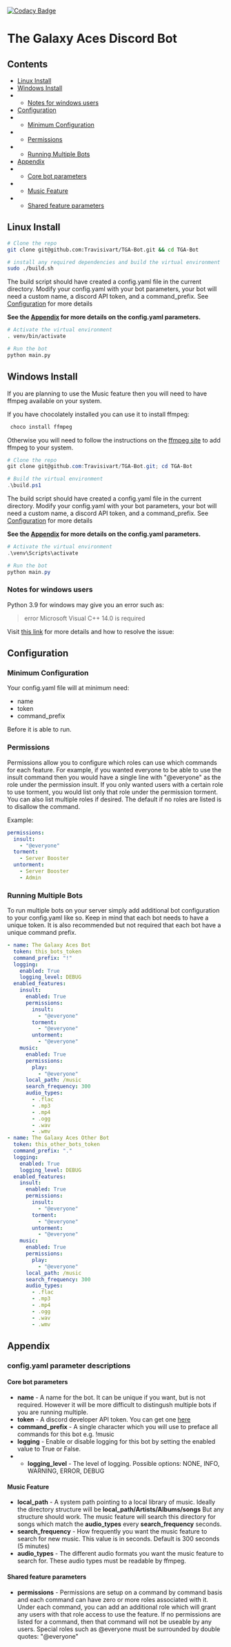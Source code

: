[![Codacy Badge](https://app.codacy.com/project/badge/Grade/0d18ec4c208743df8101d08d4ce71b82)](https://www.codacy.com?utm_source=github.com&utm_medium=referral&utm_content=Travisivart/TGA-Bot&utm_campaign=Badge_Grade)

# The Galaxy Aces Discord Bot

## Contents

-   [Linux Install](#linux-install)
-   [Windows Install](#windows-install)
-   -   [Notes for windows users](#notes-for-windows-users)
-   [Configuration](#configuration)
-   -   [Minimum Configuration](#minimum-configuration)
-   -   [Permissions](#permissions)
-   -   [Running Multiple Bots](#running-multiple-bots)
-   [Appendix](#appendix)
-   -   [Core bot parameters](#core-bot-parameters)
-   -   [Music Feature](#music-feature)
-   -   [Shared feature parameters](#shared-feature-parameters)

## Linux Install

```sh
# Clone the repo
git clone git@github.com:Travisivart/TGA-Bot.git && cd TGA-Bot

# install any required dependencies and build the virtual environment
sudo ./build.sh
```

The build script should have created a config.yaml file in the current directory.
Modify your config.yaml with your bot parameters, your bot will need a custom name,
a discord API token, and a command_prefix.
See [Configuration](#configuration) for more details

**See the [Appendix](#appendix) for more details on the config.yaml parameters.**

```sh
# Activate the virtual environment
. venv/bin/activate

# Run the bot
python main.py
```

## Windows Install

If you are planning to use the Music feature then you will need to have ffmpeg available on your system.

If you have chocolately installed you can use it to install ffmpeg:

```powershell
 choco install ffmpeg
```

Otherwise you will need to follow the instructions on the [ffmpeg site](https://ffmpeg.org/) to add ffmpeg to your system.

```powershell
# Clone the repo
git clone git@github.com:Travisivart/TGA-Bot.git; cd TGA-Bot

# Build the virtual environment
.\build.ps1

```

The build script should have created a config.yaml file in the current directory.
Modify your config.yaml with your bot parameters, your bot will need a custom name,
a discord API token, and a command_prefix.
See [Configuration](#configuration) for more details

**See the [Appendix](#appendix) for more details on the config.yaml parameters.**

```powershell
# Activate the virtual environment
.\venv\Scripts\activate

# Run the bot
python main.py
```

### Notes for windows users

Python 3.9 for windows may give you an error such as:

> error Microsoft Visual C++ 14.0 is required

Visit [this link](https://www.scivision.dev/python-windows-visual-c-14-required/) for more details and how to resolve the issue:

## Configuration

### Minimum Configuration

Your config.yaml file will at minimum need:

-   name
-   token
-   command_prefix

Before it is able to run.

### Permissions

Permissions allow you to configure which roles can use which commands for each feature. For example, if you wanted everyone to be able to use the insult command then you would have a single line with "@everyone" as the role under the permission insult. If you only wanted users with a certain role to use torment, you would list only that role under the permission torment. You can also list multiple roles if desired. The default if no roles are listed is to disallow the command.

Example:

```yaml
permissions:
  insult:
    - "@everyone"
  torment:
    - Server Booster
  untorment:
    - Server Booster
    - Admin

```

### Running Multiple Bots

To run multiple bots on your server simply add additional bot configuration to your config.yaml like so.
Keep in mind that each bot needs to have a unique token.
It is also recommended but not required that each bot have a unique command prefix.

```yaml
- name: The Galaxy Aces Bot
  token: this_bots_token
  command_prefix: "!"
  logging:
    enabled: True
    logging_level: DEBUG
  enabled_features:
    insult:
      enabled: True
      permissions:
        insult:
          - "@everyone"
        torment:
          - "@everyone"
        untorment:
          - "@everyone"
    music:
      enabled: True
      permissions:
        play:
          - "@everyone"
      local_path: /music
      search_frequency: 300
      audio_types:
        - .flac
        - .mp3
        - .mp4
        - .ogg
        - .wav
        - .wmv
- name: The Galaxy Aces Other Bot
  token: this_other_bots_token
  command_prefix: "."
  logging:
    enabled: True
    logging_level: DEBUG
  enabled_features:
    insult:
      enabled: True
      permissions:
        insult:
          - "@everyone"
        torment:
          - "@everyone"
        untorment:
          - "@everyone"
    music:
      enabled: True
      permissions:
        play:
          - "@everyone"
      local_path: /music
      search_frequency: 300
      audio_types:
        - .flac
        - .mp3
        - .mp4
        - .ogg
        - .wav
        - .wmv
```

## Appendix

### config.yaml parameter descriptions

#### Core bot parameters

-   **name** - A name for the bot. It can be unique if you want, but is not required. However it will be more difficult to distingush multiple bots if you are running multiple.
-   **token** - A discord developer API token. You can get one [here](https://discord.com/developers/applications)
-   **command_prefix** - A single character which you will use to preface all commands for this bot e.g. !music
-   **logging** - Enable or disable logging for this bot by setting the enabled value to True or False.
-   -   **logging_level** - The level of logging. Possible options: NONE, INFO, WARNING, ERROR, DEBUG

#### Music Feature

-   **local_path** - A system path pointing to a local library of music. Ideally the directory structure will be **local_path/Artists/Albums/songs** But any structure should work. The music feature will search this directory for songs which match the **audio_types** every **search_frequency** seconds.
-   **search_frequency** - How frequently you want the music feature to search for new music. This value is in seconds. Default is 300 seconds (5 minutes)
-   **audio_types** - The different audio formats you want the music feature to search for. These audio types must be readable by ffmpeg.

#### Shared feature parameters

-   **permissions** - Permissions are setup on a command by command basis and each command can have zero or more roles associated with it. Under each command, you can add an additional role which will grant any users with that role access to use the feature. If no permissions are listed for a command, then that command will not be useable by any users. Special roles such as @everyone must be surrounded by double quotes: "@everyone"
